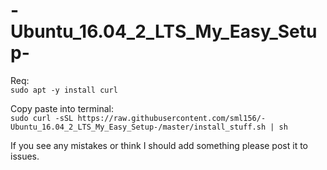# -Ubuntu_16.04_2_LTS_My_Easy_Setup-



Req:<br>
```sudo apt -y install curl```

Copy paste into terminal:<br>
```sudo curl -sSL https://raw.githubusercontent.com/sml156/-Ubuntu_16.04_2_LTS_My_Easy_Setup-/master/install_stuff.sh | sh```


If you see any mistakes or think I should add something please post it to issues.
